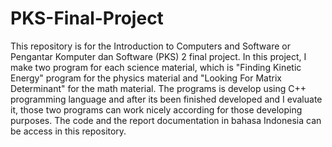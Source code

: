 # PKS-Final-Project
This repository is for the Introduction to Computers and Software or Pengantar Komputer dan Software (PKS) 2 final project. In this project, I make two program for each science material, which is "Finding Kinetic Energy" program for the physics material and "Looking For Matrix Determinant" for the math material. The programs is develop using C++ programming language and after its been finished developed and I evaluate it, those two programs can work nicely according for those developing purposes. The code and the report documentation in bahasa Indonesia can be access in this repository. 
